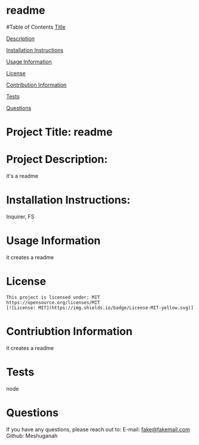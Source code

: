 
  # readme

  #Table of Contents
  [Title](#Project-title)

  [Description](#Project-Description)

  [Installation Instructions](#Installaltion-Instructions)

  [Usage Information](#Usage-Information)

  [License](#License)

  [Contribution Information](#Contribution-Information)

  [Tests](#Tests)

  [Questions](#Questions)

  # Project Title: readme

  # Project Description:
  it's a readme

  # Installation Instructions:
  Inquirer, FS

  # Usage Information
  it creates a readme

  # License
  
    This project is licensed under: MIT
    https://opensource.org/licenses/MIT
    [![License: MIT](https://img.shields.io/badge/License-MIT-yellow.svg)]
    

  # Contriubtion Information
  it creates a readme

  # Tests
  node

# Questions
If you have any questions, please reach out to:
E-mail: fake@fakemail.com
Github: Meshuganah
